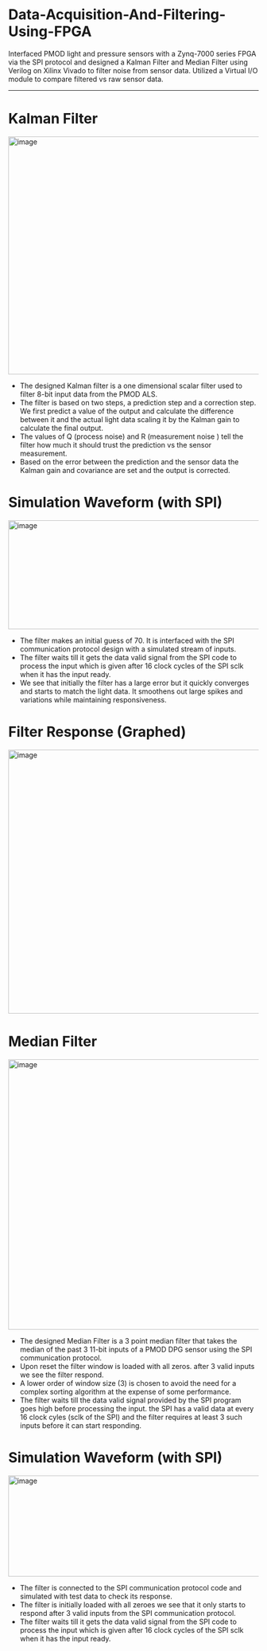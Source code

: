 # Data-Acquisition-And-Filtering-Using-FPGA

Interfaced PMOD light and pressure sensors with a Zynq-7000 series FPGA via the SPI protocol and designed a Kalman Filter and Median Filter using Verilog on Xilinx Vivado to filter noise from sensor data. Utilized a Virtual I/O module to compare filtered vs raw sensor data.

---

# Kalman Filter 

<img width="594" height="478" alt="image" src="https://github.com/user-attachments/assets/306b544f-af8f-4e25-98bf-ed0fceb4ff10" />

- The designed Kalman filter is a one dimensional scalar filter used to filter 8-bit input data from the PMOD ALS.
- The filter is based on two steps, a prediction step and a correction step. We first predict a value of the output and calculate the difference between it and the actual light data scaling it by the Kalman gain to calculate  the final output.
- The values of Q (process noise) and R (measurement noise ) tell the filter how much it should trust the prediction vs the sensor measurement.
- Based on the error between the prediction and the sensor data the Kalman gain and covariance are set and the output is corrected.

# Simulation Waveform (with SPI)

<img width="1063" height="219" alt="image" src="https://github.com/user-attachments/assets/40dba515-97ad-4900-a8c9-96b1bc9d0c6c" />

- The filter makes an initial guess of 70. It is interfaced with the SPI communication protocol design with a simulated stream of inputs.
- The filter waits till it gets the data valid signal from the SPI code to process the input which is given after 16 clock cycles of the SPI sclk when it has the input ready.
- We see that initially the filter has a large error but it quickly converges and starts to match the light data. It smoothens out large spikes and variations while maintaining responsiveness.

# Filter Response (Graphed) 

<img width="1025" height="530" alt="image" src="https://github.com/user-attachments/assets/bd6f6088-ae4a-4da0-b432-cf6fbe01d6c9" />

# Median Filter 

<img width="936" height="543" alt="image" src="https://github.com/user-attachments/assets/42441fc2-e3f1-4620-a825-6dd319418096" />

- The designed Median Filter is a 3 point median filter that takes the median of the past 3 11-bit inputs of a PMOD DPG sensor using the SPI communication protocol.
- Upon reset the filter window is loaded with all zeros. after 3 valid inputs we see the filter respond.
- A lower order of window size (3) is chosen to avoid the need for a complex sorting algorithm at the expense of some performance.
- The filter waits till the data valid signal provided by the SPI program goes high before processing the input. the SPI has a valid data at every 16 clock cyles (sclk of the SPI) and the filter requires at least 3 such inputs before it can start responding.

# Simulation Waveform (with SPI)

<img width="1076" height="203" alt="image" src="https://github.com/user-attachments/assets/27d82709-b8b2-4dc2-8abd-0e553e52574a" />

- The filter is connected to the SPI communication protocol code and simulated with test data to check its response.
- The filter is initially loaded with all zeroes we see that it only starts to respond after 3 valid inputs from the SPI communication protocol.
- The filter waits till it gets the data valid signal from the SPI code to process the input which is given after 16 clock cycles of the SPI sclk when it has the input ready.











